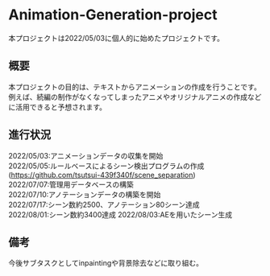 # Animation-Generation-project
本プロジェクトは2022/05/03に個人的に始めたプロジェクトです。
## 概要
本プロジェクトの目的は、テキストからアニメーションの作成を行うことです。
例えば、続編の制作がなくなってしまったアニメやオリジナルアニメの作成などに活用できると予想されます。



## 進行状況
2022/05/03:アニメーションデータの収集を開始\
2022/05/05:ルールベースによるシーン検出プログラムの作成(https://github.com/tsutsui-439f340f/scene_separation) \
2022/07/07:管理用データベースの構築\
2022/07/10:アノテーションデータの構築を開始\
2022/07/17:シーン数約2500、アノテーション80シーン達成\
2022/08/01:シーン数約3400達成 
2022/08/03:AEを用いたシーン生成

## 備考
今後サブタスクとしてinpaintingや背景除去などに取り組む。
